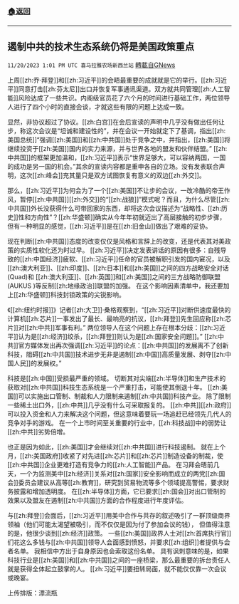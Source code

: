 ###  [:house:返回](README.md)
---


## 遏制中共的技术生态系统仍将是美国政策重点
`11/20/2023 1:01 PM UTC 喜马拉雅农场新西兰站` [轉載自GNews](https://gnews.org/articles/1997366)

上周[[zh:乔·拜登]]和[[zh:习近平]]的会晤最重要的成就就是它的举行。[[zh:习近平]]同意打击[[zh:芬太尼]]出口并恢复军事通讯渠道。双方就共同管理[[zh:人工智能]]风险达成了一些共识。内阁级官员花了六个月的时间进行基础工作，两位领导人进行了四个小时的直接会谈，才就这些有限的问题上达成一致。 

 

显然，非协议超过了协议。[[zh:白宫]]在会后宣读的声明中几乎没有做出任何让步，称这次会议是“坦诚和建设性的”，并在会议一开始就定下了基调，指出[[zh:美国总统]]“强调[[zh:美国]]和[[zh:中共国]]处于竞争之中，并指出，[[zh:美国]]将继续投资于[[zh:美国]]国内的实力来源，并与世界各地的盟友和伙伴结盟。” [[zh:中共国]]的框架更加温和，[[zh:习近平]]表示“世界足够大，可以容纳两国，一国的成功是另一国的机会。”其余的宣读内容都是重申各自的立场。没有发表联合声明，这次[[zh:峰会]]充其量只是双方试图恢复有意义的双边[[zh:外交]]。 

 

那么，[[zh:习近平]]为何会为了一个[[zh:美国]]不让步的会议，一改冷酷的帝王作风，暂停[[zh:中共国]][[zh:外交]]的“[[zh:战狼]]”模式呢？而且，为什么尽管[[zh:中共国]]外长没获得什么可带回家的东西，却将这次会议描述为“战略性、[[zh:历史]]性和方向性”？[[zh:华盛顿]]确实从今年年初就迈出了高层接触的初步步骤，但有一种明显的感觉，[[zh:习近平]]是在[[zh:旧金山]]做出了艰难的妥协。 

 

现在判断[[zh:中共国]]态度的改变仅仅是风格和言辞上的改变，还是代表其对美政策的实质性软化还为时过早。 [[zh:习近平]]决定发表讲话的原因有很多：自残导致的[[zh:中国经济]]疲软、[[zh:习近平]]任命的官员被解职引发的国内窘况，以及[[zh:澳大利亚]]、[[zh:印度]]、[[zh:日本]]和[[zh:美国]]之间的四方战略安全对话(Quad)和 [[zh:澳大利亚]]、[[zh:英国]]和[[zh:美国]]之间的三方战略防御联盟(AUKUS )等反制[[zh:地缘政治]]联盟的加强。 在这个影响因素清单中，我还要加上[[zh:华盛顿]]科技封锁政策的尖锐影响。 



《[[zh:纽约时报]]》记者[[zh:大卫]]·桑格观察到，“[[zh:习近平]]对断供速度最快的计算机[[zh:芯片]]一事发出了最长、最响亮的抗议，[[zh:拜登]]先生回应称[[zh:芯片]]对[[zh:中共]]军事有利。” 两位领导人在这个问题上存在根本分歧：[[zh:习近平]]认为是[[zh:经济]]绞杀，[[zh:拜登]]则认为是[[zh:国家安全问题]]。” [[zh:中共]]官方媒体发出再次强调[[zh:习近平]]的论点：[[zh:中共国]]的发展离不了创新科技，阻碍[[zh:中共国]]技术进步无非是遏制[[zh:中国]]高质量发展、剥夺[[zh:中国人民]]的发展权。” 



科技是[[zh:中国]]受损最严重的领域。 切断其对尖端[[zh:半导体]]和生产技术的获取对[[zh:中共国]]科技生态系统是一个严重打击，可能使其倒退十年。 [[zh:美国]]可以实施出口管制、制裁和人力限制来遏制[[zh:中共国]]科技产业。 除了限制一些稀土出口外，[[zh:中共]]几乎没有什么可采取报复的。 [[zh:中共]][[zh:政府]]可以投入资金和人力来解决这个问题，但这意味着要玩一场追赶已经领先几代人的竞争对手的游戏。 在一个上市时间至关重要的行业中，[[zh:科技战]]中的弱势让[[zh:中共]]劣势倍增。 



也正是因为如此，[[zh:美国]]才会继续对[[zh:中共国]]进行科技遏制。 就在上个月，[[zh:美国政府]]收紧了对先进[[zh:芯片]]和[[zh:芯片]]制造设备的制裁，使[[zh:中共国]]企业更难打造有竞争力的[[zh:人工智能]]产品。 在习拜会晤前几天，一个为监测美中[[zh:经济]]关系对[[zh:国家]]安全影响而成立的两党[[zh:国会]]委员会建议从高等[[zh:教育]]，研究到贸易物流等多个领域提高警惕，要求财务披露和增加透明度。 在[[zh:半导体]]方面，它已要求[[zh:国会]]对出口管制的效果以及盟友在遏制[[zh:中共国]]方面的合作程度进行年度评估。 



与[[zh:拜登]]会面后，[[zh:习近平]]用美中合作与共存的叙述吸引了一群顶级商界领袖（他们可能太渴望被吸引，而不仅仅是因为付了参加会议的钱）， 但值得注意的是，他很少谈到[[zh:经济]]政策。 一些[[zh:美国]]政界人士对[[zh:首席执行官]]们花这么多钱与[[zh:中共国]]领导人会面感到愤怒，并要求[[zh:组织]]者提供与会者名单。 我相信中方出于自身原因也会索取这份名单。 具有讽刺意味的是，如果科技行业是[[zh:美国]]和[[zh:中共国]]之间的一座桥梁，那么最重要的拆台责任人就是获得全体起立鼓掌的人。 [[zh:习近平]]要扭转局面，就不能仅仅靠一次会议或晚宴。

上传排版：漂流瓶
